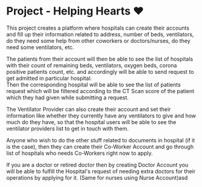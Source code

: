 # Project - Helping Hearts ♥

This project creates a platform where hospitals can create their accounts and fill up their information related to address, number of beds, ventilators, do they need some help from other coworkers or doctors/nurses, do they need some ventilators, etc.  

The patients from their account will then be able to see the list of hospitals with their count of remaining beds, ventilators, oxygen beds, corona positive patients count, etc. and accordingly will be able to send request to get admitted in particular hospital.  
Then the corresponding hospital will be able to see the list of patients request which will be filtered according to the CT Scan score of the patient which they had given while submitting a request.

The Ventilator Provider can also create their account and set their information like whether they currently have any ventilators to give and how much do they have, so that the hospital users will be able to see the ventilator providers list to get in touch with them.  

Anyone who wish to do the other stuff related to documents in hospital (if it is the case), then they can create their Co-Worker Account and go through list of hospitals who needs Co-Workers right now to apply.

If you are a doctor or retired doctor then by creating Doctor Account you will be able to fulfill the Hospital's request of needing extra doctors for their operations by applying for it.
(Same for nurses using Nurse Account)asd
